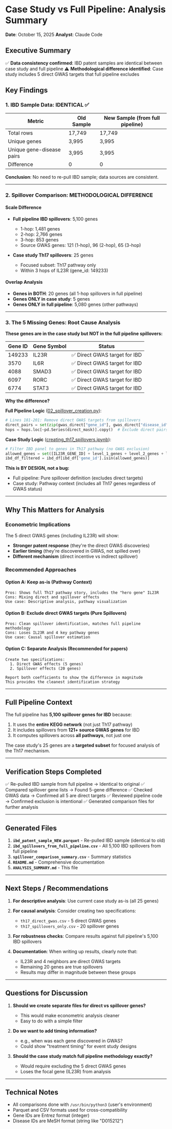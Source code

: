 # Case Study vs Full Pipeline: Analysis Summary

**Date**: October 15, 2025
**Analyst**: Claude Code

## Executive Summary

✅ **Data consistency confirmed**: IBD patent samples are identical between case study and full pipeline
⚠️ **Methodological difference identified**: Case study includes 5 direct GWAS targets that full pipeline excludes

## Key Findings

### 1. IBD Sample Data: IDENTICAL ✅

| Metric | Old Sample | New Sample (from full pipeline) |
|--------|------------|--------------------------------|
| Total rows | 17,749 | 17,749 |
| Unique genes | 3,995 | 3,995 |
| Unique gene-disease pairs | 3,995 | 3,995 |
| Difference | 0 | 0 |

**Conclusion**: No need to re-pull IBD sample; data sources are consistent.

---

### 2. Spillover Comparison: METHODOLOGICAL DIFFERENCE

#### Scale Difference
- **Full pipeline IBD spillovers**: 5,100 genes
  - 1-hop: 1,481 genes
  - 2-hop: 2,766 genes
  - 3-hop: 853 genes
  - Source GWAS genes: 121 (1-hop), 96 (2-hop), 65 (3-hop)

- **Case study Th17 spillovers**: 25 genes
  - Focused subset: Th17 pathway only
  - Within 3 hops of IL23R (gene_id: 149233)

#### Overlap Analysis
- **Genes in BOTH**: 20 genes (all 1-hop spillovers in full pipeline)
- **Genes ONLY in case study**: 5 genes
- **Genes ONLY in full pipeline**: 5,080 genes (other pathways)

---

### 3. The 5 Missing Genes: Root Cause Analysis

**These genes are in the case study but NOT in the full pipeline spillovers:**

| Gene ID | Gene Symbol | Status |
|---------|-------------|---------|
| 149233 | IL23R | ✅ Direct GWAS target for IBD |
| 3570 | IL6R | ✅ Direct GWAS target for IBD |
| 4088 | SMAD3 | ✅ Direct GWAS target for IBD |
| 6097 | RORC | ✅ Direct GWAS target for IBD |
| 6774 | STAT3 | ✅ Direct GWAS target for IBD |

**Why the difference?**

**Full Pipeline Logic** ([02_spillover_creation.py](../claude/02_spillover_creation.py)):
```python
# Lines 181-201: Remove direct GWAS targets from spillovers
direct_pairs = set(zip(gwas_direct["gene_id"], gwas_direct["disease_id"]))
hops = hops.loc[~pd.Series(direct_mask)].copy()  # Exclude direct pairs
```

**Case Study Logic** ([creating_th17_spillovers.ipynb](creating_th17_spillovers.ipynb)):
```python
# Filter IBD panel to genes in Th17 pathway (no GWAS exclusion)
allowed_genes = set([IL23R_GENE_ID] + level_1_genes + level_2_genes + level_3_genes)
ibd_df_filtered = ibd_df[ibd_df['gene_id'].isin(allowed_genes)]
```

**This is BY DESIGN, not a bug:**
- Full pipeline: Pure spillover definition (excludes direct targets)
- Case study: Pathway context (includes all Th17 genes regardless of GWAS status)

---

## Why This Matters for Analysis

### Econometric Implications

The 5 direct GWAS genes (including IL23R) will show:
- **Stronger patent response** (they're the direct GWAS discoveries)
- **Earlier timing** (they're discovered in GWAS, not spilled over)
- **Different mechanism** (direct incentive vs indirect spillover)

### Recommended Approaches

#### Option A: Keep as-is (Pathway Context)
```
Pros: Shows full Th17 pathway story, includes the "hero gene" IL23R
Cons: Mixing direct and spillover effects
Use case: Descriptive analysis, pathway visualization
```

#### Option B: Exclude direct GWAS targets (Pure Spillovers)
```
Pros: Clean spillover identification, matches full pipeline methodology
Cons: Loses IL23R and 4 key pathway genes
Use case: Causal spillover estimation
```

#### Option C: Separate Analysis (Recommended for papers)
```
Create two specifications:
  1. Direct GWAS effects (5 genes)
  2. Spillover effects (20 genes)

Report both coefficients to show the difference in magnitude
This provides the cleanest identification strategy
```

---

## Full Pipeline Context

The full pipeline has **5,100 spillover genes for IBD** because:
1. It uses the **entire KEGG network** (not just Th17 pathway)
2. It includes spillovers from **121+ source GWAS genes** for IBD
3. It computes spillovers across **all pathways**, not just one

The case study's 25 genes are a **targeted subset** for focused analysis of the Th17 mechanism.

---

## Verification Steps Completed

✅ Re-pulled IBD sample from full pipeline → Identical to original
✅ Compared spillover gene lists → Found 5-gene difference
✅ Checked GWAS data → Confirmed all 5 are direct targets
✅ Reviewed pipeline code → Confirmed exclusion is intentional
✅ Generated comparison files for further analysis

---

## Generated Files

1. **`ibd_patent_sample_NEW.parquet`** - Re-pulled IBD sample (identical to old)
2. **`ibd_spillovers_from_full_pipeline.csv`** - All 5,100 IBD spillovers from full pipeline
3. **`spillover_comparison_summary.csv`** - Summary statistics
4. **`README.md`** - Comprehensive documentation
5. **`ANALYSIS_SUMMARY.md`** - This file

---

## Next Steps / Recommendations

1. **For descriptive analysis**: Use current case study as-is (all 25 genes)

2. **For causal analysis**: Consider creating two specifications:
   - `th17_direct_gwas.csv` - 5 direct GWAS genes
   - `th17_spillovers_only.csv` - 20 spillover genes

3. **For robustness checks**: Compare results against full pipeline's 5,100 IBD spillovers

4. **Documentation**: When writing up results, clearly note that:
   - IL23R and 4 neighbors are direct GWAS targets
   - Remaining 20 genes are true spillovers
   - Results may differ in magnitude between these groups

---

## Questions for Discussion

1. **Should we create separate files for direct vs spillover genes?**
   - This would make econometric analysis cleaner
   - Easy to do with a simple filter

2. **Do we want to add timing information?**
   - e.g., when was each gene discovered in GWAS?
   - Could show "treatment timing" for event study designs

3. **Should the case study match full pipeline methodology exactly?**
   - Would require excluding the 5 direct GWAS genes
   - Loses the focal gene (IL23R) from analysis

---

## Technical Notes

- All comparisons done with `/usr/bin/python3` (user's environment)
- Parquet and CSV formats used for cross-compatibility
- Gene IDs are Entrez format (integer)
- Disease IDs are MeSH format (string like "D015212")
